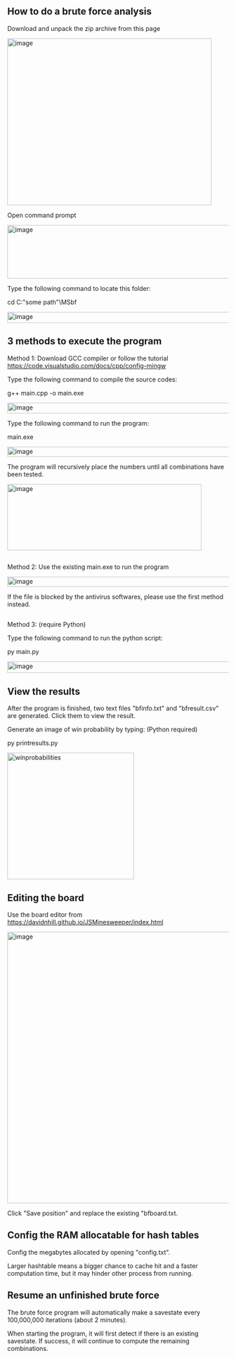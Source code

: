 ## How to do a brute force analysis

Download and unpack the zip archive from this page

<img width="465" height="380" alt="image" src="https://github.com/user-attachments/assets/7bef89a1-2ef4-4a94-91d0-13191681ef7b" />



Open command prompt

<img width="592" height="122" alt="image" src="https://github.com/user-attachments/assets/bc9042f3-a3e4-4017-b6cc-22d5d4131b91" />


Type the following command to locate this folder: 

cd C:\"some path"\MSbf

<img width="575" height="25" alt="image" src="https://github.com/user-attachments/assets/bbdf1268-48f5-49e0-8088-8067a883a539" />

## 3 methods to execute the program

Method 1: Download GCC compiler or follow the tutorial
https://code.visualstudio.com/docs/cpp/config-mingw

Type the following command to compile the source codes:

g++ main.cpp -o main.exe

<img width="574" height="24" alt="image" src="https://github.com/user-attachments/assets/b6d94f29-377a-469f-a4eb-4ae75346075b" />

Type the following command to run the program:

main.exe

<img width="576" height="23" alt="image" src="https://github.com/user-attachments/assets/36be9634-188e-435e-b3d0-cee487555cd2" />

The program will recursively place the numbers until all combinations have been tested.

<img width="442" height="151" alt="image" src="https://github.com/user-attachments/assets/a415d9a7-0a20-4846-a4cc-0475f4e9816d" />


##
Method 2: Use the existing main.exe to run the program

<img width="576" height="23" alt="image" src="https://github.com/user-attachments/assets/36be9634-188e-435e-b3d0-cee487555cd2" />

If the file is blocked by the antivirus softwares, please use the first method instead.
##
Method 3: (require Python)

Type the following command to run the python script:

py main.py

<img width="604" height="26" alt="image" src="https://github.com/user-attachments/assets/b071eafa-311e-4b8e-aa5b-98a5d9e6376b" />



## View the results

After the program is finished, two text files "bfinfo.txt" and "bfresult.csv" are generated. Click them to view the result.

Generate an image of win probability by typing: (Python required)

py printresults.py

<img width="288" height="288" alt="winprobabilities" src="https://github.com/user-attachments/assets/0bf7e135-5368-4bb4-81e0-e8dd77364049" />



## Editing the board

Use the board editor from https://davidnhill.github.io/JSMinesweeper/index.html

<img width="1015" height="618" alt="image" src="https://github.com/user-attachments/assets/28b74301-ccbf-42c9-8718-a62a60da3499" />

Click "Save position" and replace the existing "bfboard.txt.

## Config the RAM allocatable for hash tables

Config the megabytes allocated by opening "config.txt".

Larger hashtable means a bigger chance to cache hit and a faster computation time, but it may hinder other process from running. 


## Resume an unfinished brute force

The brute force program will automatically make a savestate every 100,000,000 iterations (about 2 minutes).

When starting the program, it will first detect if there is an existing savestate. If success, it will continue to compute the remaining combinations.



